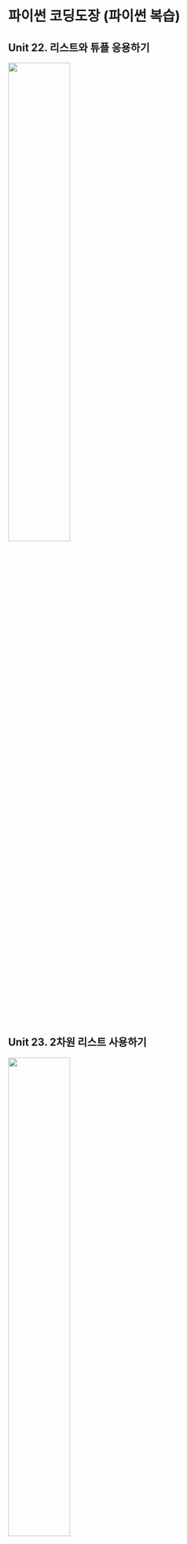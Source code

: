 # 파이썬 코딩도장 (파이썬 복습)

## Unit 22. 리스트와 튜플 응용하기

<img src="https://images.velog.io/images/nathan29849/post/cd60212a-f9fe-46e3-b2a2-e9b77cf76c1d/image.png" width="50%;">

<br/>

## Unit 23. 2차원 리스트 사용하기

<img src="" width="50%;">

<br/>

## Unit 25. 딕셔너리 응용하기

<img src="https://images.velog.io/images/nathan29849/post/cca9b754-3a19-4a9e-82c4-8a33165284a6/image.png" width="50%;">

<br/>

## Unit 26. 세트 사용하기

<img src="https://images.velog.io/images/nathan29849/post/f0366d04-d41e-4d72-b320-6bc17d7460d1/image.png" width="50%;">

<br/>

## Unit 29. 함수 사용하기

<img src="https://images.velog.io/images/nathan29849/post/b730f639-3a17-4ffe-903e-4f215476077f/image.png" width="50%;">

<br/>

## Unit 30. 함수에서 위치 인수와 키워드 인수 사용하기

<img src="https://images.velog.io/images/nathan29849/post/f34aea60-0a78-4f4b-a559-29bd85913949/image.png" width="50%;">

<br/>

## Unit 31. 함수에서 재귀호출 사용하기

<img src="" width="50%;">

<br/>

## Unit 33. 클로저 사용하기

<img src="" width="50%;">
